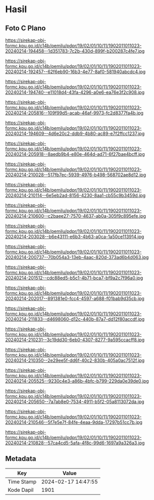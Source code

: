 # Hasil

## Foto C Plano

https://sirekap-obj-formc.kpu.go.id/c14b/pemilu/pdpr/19/02/01/10/11/1902011011023-20240214-194458--1d351783-7c2b-430d-899f-b200287c4fe7.jpg

https://sirekap-obj-formc.kpu.go.id/c14b/pemilu/pdpr/19/02/01/10/11/1902011011023-20240214-192457--62f6eb90-16b3-4e77-8af0-581940abcdc4.jpg

https://sirekap-obj-formc.kpu.go.id/c14b/pemilu/pdpr/19/02/01/10/11/1902011011023-20240214-194740--e11018d4-43fa-4296-a0e6-ea76e3f2c908.jpg

https://sirekap-obj-formc.kpu.go.id/c14b/pemilu/pdpr/19/02/01/10/11/1902011011023-20240214-205816--109f99d5-acab-46af-9973-fc2d8377fa4b.jpg

https://sirekap-obj-formc.kpu.go.id/c14b/pemilu/pdpr/19/02/01/10/11/1902011011023-20240214-194609--4d6e20c2-ddb9-4b80-ac89-e7f2ffcc1237.jpg

https://sirekap-obj-formc.kpu.go.id/c14b/pemilu/pdpr/19/02/01/10/11/1902011011023-20240214-205918--8aedb9b4-e80e-464d-ad71-6f27bae4bcff.jpg

https://sirekap-obj-formc.kpu.go.id/c14b/pemilu/pdpr/19/02/01/10/11/1902011011023-20240214-210028--517fb7ec-5939-4976-b498-568702ae8d12.jpg

https://sirekap-obj-formc.kpu.go.id/c14b/pemilu/pdpr/19/02/01/10/11/1902011011023-20240214-210114--6e5eb2ad-8156-4230-8aa1-cb55c9b3459d.jpg

https://sirekap-obj-formc.kpu.go.id/c14b/pemilu/pdpr/19/02/01/10/11/1902011011023-20240214-210600--c2baee27-7570-4637-ab0a-305f9c895efe.jpg

https://sirekap-obj-formc.kpu.go.id/c14b/pemilu/pdpr/19/02/01/10/11/1902011011023-20240214-203028--b6e43111-e6b3-4b63-a0ca-1a50ce113914.jpg

https://sirekap-obj-formc.kpu.go.id/c14b/pemilu/pdpr/19/02/01/10/11/1902011011023-20240214-200737--70b054a3-13eb-4aac-820d-373ad6b4d063.jpg

https://sirekap-obj-formc.kpu.go.id/c14b/pemilu/pdpr/19/02/01/10/11/1902011011023-20240214-201512--cdc88ed5-b5c1-4b71-bca7-bf9a2c7f96a0.jpg

https://sirekap-obj-formc.kpu.go.id/c14b/pemilu/pdpr/19/02/01/10/11/1902011011023-20240214-202017--891381e0-fcc4-4597-a688-f01bab9d35cb.jpg

https://sirekap-obj-formc.kpu.go.id/c14b/pemilu/pdpr/19/02/01/10/11/1902011011023-20240214-211833--d4698060-d12c-440b-87a7-dd12f80accdf.jpg

https://sirekap-obj-formc.kpu.go.id/c14b/pemilu/pdpr/19/02/01/10/11/1902011011023-20240214-210231--3c19dd30-6eb0-4307-8277-9a595ccacff8.jpg

https://sirekap-obj-formc.kpu.go.id/c14b/pemilu/pdpr/19/02/01/10/11/1902011011023-20240214-210350--2e29ee5f-dd6f-40c2-830b-405a0ac7512f.jpg

https://sirekap-obj-formc.kpu.go.id/c14b/pemilu/pdpr/19/02/01/10/11/1902011011023-20240214-205525--9230c4e3-a86b-4bfc-b799-229da0e39de0.jpg

https://sirekap-obj-formc.kpu.go.id/c14b/pemilu/pdpr/19/02/01/10/11/1902011011023-20240214-205650--7a7ab8e0-7534-4911-b5f2-05a8113072da.jpg

https://sirekap-obj-formc.kpu.go.id/c14b/pemilu/pdpr/19/02/01/10/11/1902011011023-20240214-210546--5f7e5e7f-84fe-4eaa-9dda-17297b51cc7b.jpg

https://sirekap-obj-formc.kpu.go.id/c14b/pemilu/pdpr/19/02/01/10/11/1902011011023-20240214-210828--57ca4cd5-5afa-4f8c-99d6-1697a9a326a3.jpg


## Metadata

| Key        | Value               |
| ---------- | ------------------- |
| Time Stamp | 2024-02-17 14:47:55 |
| Kode Dapil | 1901                |



